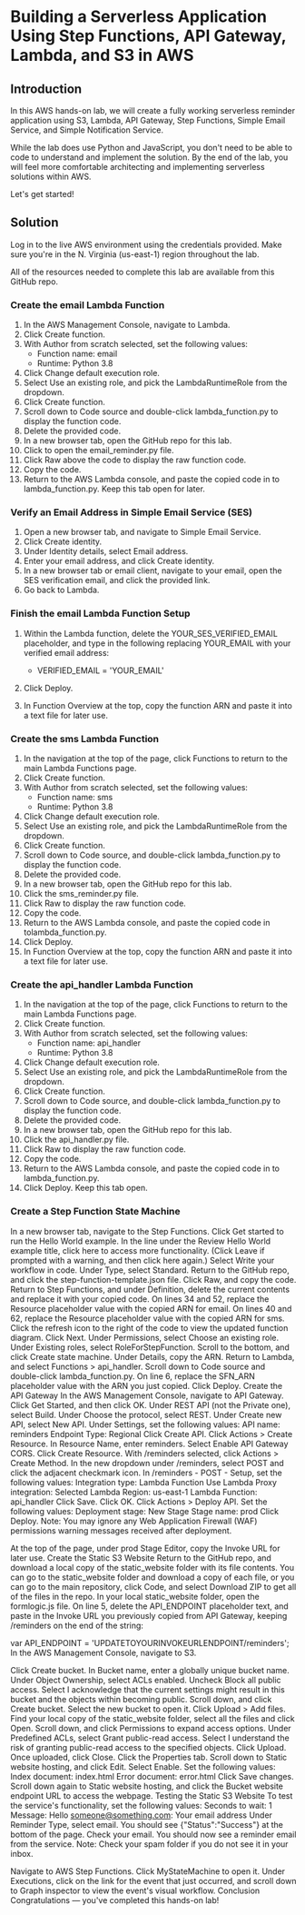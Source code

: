 # Building a Serverless Application Using Step Functions, API Gateway, Lambda, and S3 in AWS
## Introduction
In this AWS hands-on lab, we will create a fully working serverless reminder application using S3, Lambda, API Gateway, Step Functions, Simple Email Service, and Simple Notification Service.

While the lab does use Python and JavaScript, you don't need to be able to code to understand and implement the solution. By the end of the lab, you will feel more comfortable architecting and implementing serverless solutions within AWS.

Let's get started!

## Solution
Log in to the live AWS environment using the credentials provided. Make sure you're in the N. Virginia (us-east-1) region throughout the lab.

All of the resources needed to complete this lab are available from this GitHub repo.

### Create the email Lambda Function
1. In the AWS Management Console, navigate to Lambda.
2. Click Create function.
3. With Author from scratch selected, set the following values:
   - Function name: email
   - Runtime: Python 3.8
4. Click Change default execution role.
5. Select Use an existing role, and pick the LambdaRuntimeRole from the dropdown.
6. Click Create function.
7. Scroll down to Code source and double-click lambda_function.py to display the function code.
8. Delete the provided code.
9. In a new browser tab, open the GitHub repo for this lab.
10. Click to open the email_reminder.py file.
11. Click Raw above the code to display the raw function code.
12. Copy the code.
13. Return to the AWS Lambda console, and paste the copied code in to lambda_function.py. Keep this tab open for later.

### Verify an Email Address in Simple Email Service (SES)
1. Open a new browser tab, and navigate to Simple Email Service.
2. Click Create identity.
3. Under Identity details, select Email address.
4. Enter your email address, and click Create identity.
5. In a new browser tab or email client, navigate to your email, open the SES verification email, and click the provided link.
6. Go back to Lambda.

### Finish the email Lambda Function Setup
1. Within the Lambda function, delete the YOUR_SES_VERIFIED_EMAIL placeholder, and type in the following replacing YOUR_EMAIL with your verified email address:

    - VERIFIED_EMAIL = 'YOUR_EMAIL'
2. Click Deploy.

3. In Function Overview at the top, copy the function ARN and paste it into a text file for later use.

### Create the sms Lambda Function
1. In the navigation at the top of the page, click Functions to return to the main Lambda Functions page.
2. Click Create function.
3. With Author from scratch selected, set the following values:
   - Function name: sms
   - Runtime: Python 3.8
4. Click Change default execution role.
5. Select Use an existing role, and pick the LambdaRuntimeRole from the dropdown.
6. Click Create function.
7. Scroll down to Code source, and double-click lambda_function.py to display the function code.
8. Delete the provided code.
9. In a new browser tab, open the GitHub repo for this lab.
10. Click the sms_reminder.py file.
11. Click Raw to display the raw function code.
12. Copy the code.
13. Return to the AWS Lambda console, and paste the copied code in tolambda_function.py.
14. Click Deploy.
15. In Function Overview at the top, copy the function ARN and paste it into a text file for later use.

### Create the api_handler Lambda Function
1. In the navigation at the top of the page, click Functions to return to the main Lambda Functions page.
2. Click Create function.
3. With Author from scratch selected, set the following values:
   - Function name: api_handler
   - Runtime: Python 3.8
4. Click Change default execution role.
5. Select Use an existing role, and pick the LambdaRuntimeRole from the dropdown.
6. Click Create function.
7. Scroll down to Code source, and double-click lambda_function.py to display the function code.
8. Delete the provided code.
9. In a new browser tab, open the GitHub repo for this lab.
10. Click the api_handler.py file.
11. Click Raw to display the raw function code.
12. Copy the code.
13. Return to the AWS Lambda console, and paste the copied code in to lambda_function.py.
14. Click Deploy. Keep this tab open.

### Create a Step Function State Machine
In a new browser tab, navigate to the Step Functions.
Click Get started to run the Hello World example.
In the line under the Review Hello World example title, click here to access more functionality. (Click Leave if prompted with a warning, and then click here again.)
Select Write your workflow in code.
Under Type, select Standard.
Return to the GitHub repo, and click the step-function-template.json file.
Click Raw, and copy the code.
Return to Step Functions, and under Definition, delete the current contents and replace it with your copied code.
On lines 34 and 52, replace the Resource placeholder value with the copied ARN for email.
On lines 40 and 62, replace the Resource placeholder value with the copied ARN for sms.
Click the refresh icon to the right of the code to view the updated function diagram.
Click Next.
Under Permissions, select Choose an existing role.
Under Existing roles, select RoleForStepFunction.
Scroll to the bottom, and click Create state machine.
Under Details, copy the ARN.
Return to Lambda, and select Functions > api_handler.
Scroll down to Code source and double-click lambda_function.py.
On line 6, replace the SFN_ARN placeholder value with the ARN you just copied.
Click Deploy.
Create the API Gateway
In the AWS Management Console, navigate to API Gateway.
Click Get Started, and then click OK.
Under REST API (not the Private one), select Build.
Under Choose the protocol, select REST.
Under Create new API, select New API.
Under Settings, set the following values:
API name: reminders
Endpoint Type: Regional
Click Create API.
Click Actions > Create Resource.
In Resource Name, enter reminders.
Select Enable API Gateway CORS.
Click Create Resource.
With /reminders selected, click Actions > Create Method.
In the new dropdown under /reminders, select POST and click the adjacent checkmark icon.
In /reminders - POST - Setup, set the following values:
Integration type: Lambda Function
Use Lambda Proxy integration: Selected
Lambda Region: us-east-1
Lambda Function: api_handler
Click Save.
Click OK.
Click Actions > Deploy API.
Set the following values:
Deployment stage: New Stage
Stage name: prod
Click Deploy.
Note: You may ignore any Web Application Firewall (WAF) permissions warning messages received after deployment.

At the top of the page, under prod Stage Editor, copy the Invoke URL for later use.
Create the Static S3 Website
Return to the GitHub repo, and download a local copy of the static_website folder with its file contents. You can go to the static_website folder and download a copy of each file, or you can go to the main repository, click Code, and select Download ZIP to get all of the files in the repo.
In your local static_website folder, open the formlogic.js file.
On line 5, delete the API_ENDPOINT placeholder text, and paste in the Invoke URL you previously copied from API Gateway, keeping /reminders on the end of the string:

var API_ENDPOINT = 'UPDATETOYOURINVOKEURLENDPOINT/reminders';
In the AWS Management Console, navigate to S3.

Click Create bucket.
In Bucket name, enter a globally unique bucket name.
Under Object Ownership, select ACLs enabled.
Uncheck Block all public access.
Select I acknowledge that the current settings might result in this bucket and the objects within becoming public.
Scroll down, and click Create bucket.
Select the new bucket to open it.
Click Upload > Add files.
Find your local copy of the static_website folder, select all the files and click Open.
Scroll down, and click Permissions to expand access options.
Under Predefined ACLs, select Grant public-read access.
Select I understand the risk of granting public-read access to the specified objects.
Click Upload.
Once uploaded, click Close.
Click the Properties tab.
Scroll down to Static website hosting, and click Edit.
Select Enable.
Set the following values:
Index document: index.html
Error document: error.html
Click Save changes.
Scroll down again to Static website hosting, and click the Bucket website endpoint URL to access the webpage.
Testing the Static S3 Website
To test the service's functionality, set the following values:
Seconds to wait: 1
Message: Hello
someone@something.com: Your email address
Under Reminder Type, select email. You should see {"Status":"Success"} at the bottom of the page.
Check your email. You should now see a reminder email from the service.
Note: Check your spam folder if you do not see it in your inbox.

Navigate to AWS Step Functions.
Click MyStateMachine to open it.
Under Executions, click on the link for the event that just occurred, and scroll down to Graph inspector to view the event's visual workflow.
Conclusion
Congratulations — you've completed this hands-on lab!
